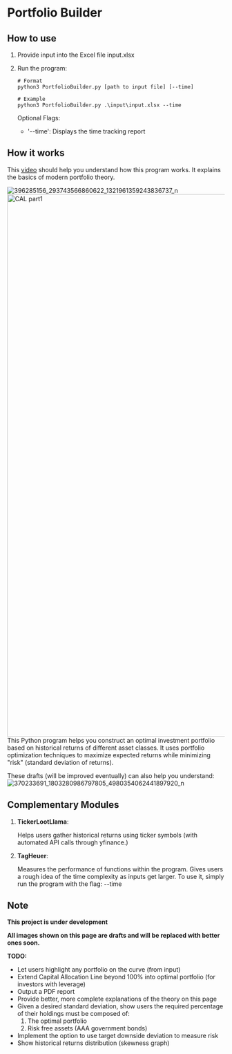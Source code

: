 # Portfolio Builder

## How to use
1. Provide input into the Excel file input.xlsx
2. Run the program:
   ~~~
   # Format
   python3 PortfolioBuilder.py [path to input file] [--time]

   # Example
   python3 PortfolioBuilder.py .\input\input.xlsx --time 
   ~~~

   Optional Flags:
   - '--time': Displays the time tracking report 


## How it works
This [video](https://www.youtube.com/watch?v=x45D7sIb9Mw) should help you understand how this program works. It explains the basics of modern portfolio theory. 

![396285156_293743566860622_1321961359243836737_n](https://github.com/willburgir/PortfolioBuilder/assets/68487952/3f7fa114-0c28-47e1-82a7-a9de5ea9a9ea)
<img width="1255" alt="CAL part1" src="https://github.com/willburgir/PortfolioBuilder/assets/68487952/32931f1f-fb53-484f-96d2-535910621001">
This Python program helps you construct an optimal investment portfolio based on historical returns of different asset classes. It uses portfolio optimization techniques to maximize expected returns while minimizing "risk" (standard deviation of returns).

These drafts (will be improved eventually) can also help you understand:
![370233691_1803280986797805_4980354062441897920_n](https://github.com/willburgir/PortfolioBuilder/assets/68487952/54e9ab93-b222-4377-aa27-25f2af3f613e)


## Complementary Modules

1. **TickerLootLlama**:
   
   Helps users gather historical returns using ticker symbols (with automated API calls through yfinance.)

2. **TagHeuer**:
   
   Measures the performance of functions within the program. Gives users a rough idea of the time complexity as inputs get larger. To use it, simply run the program with the flag: --time

   

## Note
**This project is under development**

**All images shown on this page are drafts and will be replaced with better ones soon.**

**TODO:** 
- Let users highlight any portfolio on the curve (from input)
- Extend Capital Allocation Line beyond 100% into optimal portfolio (for investors with leverage)
- Output a PDF report
- Provide better, more complete explanations of the theory on this page
- Given a desired standard deviation, show users the required percentage of their holdings must be composed of:
    1. The optimal portfolio
    2. Risk free assets (AAA government bonds)
- Implement the option to use target downside deviation to measure risk
- Show historical returns distribution (skewness graph)
